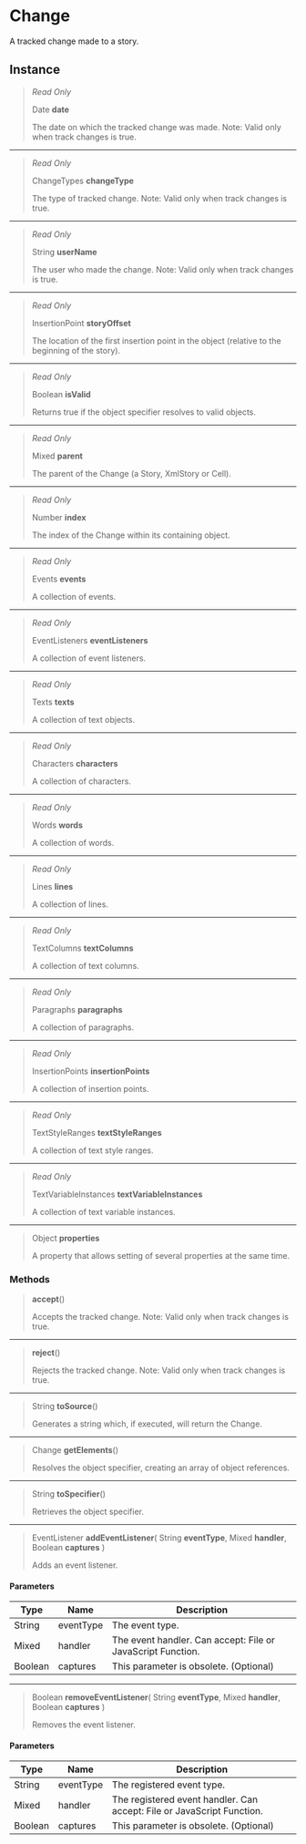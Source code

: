 # Change
A tracked change made to a story.

## Instance
> *Read Only* 
> 
> Date **date** 
>
> The date on which the tracked change was made. Note: Valid only when track changes is true.
*** 
> *Read Only* 
> 
> ChangeTypes **changeType** 
>
> The type of tracked change. Note: Valid only when track changes is true.
*** 
> *Read Only* 
> 
> String **userName** 
>
> The user who made the change. Note: Valid only when track changes is true.
*** 
> *Read Only* 
> 
> InsertionPoint **storyOffset** 
>
> The location of the first insertion point in the object (relative to the beginning of the story).
*** 
> *Read Only* 
> 
> Boolean **isValid** 
>
> Returns true if the object specifier resolves to valid objects.
*** 
> *Read Only* 
> 
> Mixed **parent** 
>
> The parent of the Change (a Story, XmlStory or Cell).
*** 
> *Read Only* 
> 
> Number **index** 
>
> The index of the Change within its containing object.
*** 
> *Read Only* 
> 
> Events **events** 
>
> A collection of events.
*** 
> *Read Only* 
> 
> EventListeners **eventListeners** 
>
> A collection of event listeners.
*** 
> *Read Only* 
> 
> Texts **texts** 
>
> A collection of text objects.
*** 
> *Read Only* 
> 
> Characters **characters** 
>
> A collection of characters.
*** 
> *Read Only* 
> 
> Words **words** 
>
> A collection of words.
*** 
> *Read Only* 
> 
> Lines **lines** 
>
> A collection of lines.
*** 
> *Read Only* 
> 
> TextColumns **textColumns** 
>
> A collection of text columns.
*** 
> *Read Only* 
> 
> Paragraphs **paragraphs** 
>
> A collection of paragraphs.
*** 
> *Read Only* 
> 
> InsertionPoints **insertionPoints** 
>
> A collection of insertion points.
*** 
> *Read Only* 
> 
> TextStyleRanges **textStyleRanges** 
>
> A collection of text style ranges.
*** 
> *Read Only* 
> 
> TextVariableInstances **textVariableInstances** 
>
> A collection of text variable instances.
*** 
> Object **properties** 
>
> A property that allows setting of several properties at the same time.

### Methods
> **accept**()
> 
> Accepts the tracked change. Note: Valid only when track changes is true.
*** 
> **reject**()
> 
> Rejects the tracked change. Note: Valid only when track changes is true.
*** 
> String **toSource**()
> 
> Generates a string which, if executed, will return the Change.
*** 
> Change **getElements**()
> 
> Resolves the object specifier, creating an array of object references.
*** 
> String **toSpecifier**()
> 
> Retrieves the object specifier.
*** 
> EventListener **addEventListener**( String **eventType**, Mixed **handler**, Boolean **captures** )
> 
> Adds an event listener.
#### Parameters
| Type | Name | Description |
|---|---|---|
| String | eventType | The event type. |
| Mixed | handler | The event handler. Can accept: File or JavaScript Function. |
| Boolean | captures | This parameter is obsolete. (Optional) |

*** 
> Boolean **removeEventListener**( String **eventType**, Mixed **handler**, Boolean **captures** )
> 
> Removes the event listener.
#### Parameters
| Type | Name | Description |
|---|---|---|
| String | eventType | The registered event type. |
| Mixed | handler | The registered event handler. Can accept: File or JavaScript Function. |
| Boolean | captures | This parameter is obsolete. (Optional) |


